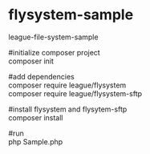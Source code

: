 # flysystem-sample
league-file-system-sample<br>

#initialize composer project<br>
composer init<br>

#add dependencies<br>
composer require league/flysystem<br>
composer require league/flysystem-sftp<br>

#install flysystem and flysytem-sftp<br>
composer install<br>

#run<br>
php Sample.php
